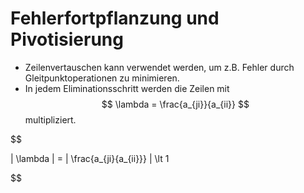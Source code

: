 # Fehlerfortpflanzung und Pivotisierung


- Zeilenvertauschen kann verwendet werden, um z.B. Fehler durch Gleitpunktoperationen zu minimieren.
- In jedem Eliminationsschritt werden die Zeilen mit  $$ \lambda = \frac{a_{ji}}{a_{ii}} $$ multipliziert.

$$

| \lambda | = | \frac{a_{ji}{a_{ii}}} | \lt 1

$$

